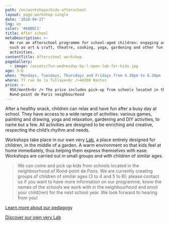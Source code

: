 ```yaml
---
path: /en/workshops/kids-afterschool
layout: page-workshop-single
date: '2018-04-27'
lng: en
color: '#60BDC1'
title: After school
metaDescription: >-
  We run an afterschool programme for school-aged children: engaging activites
  such as art & craft, theatre, cooking, yoga, gardening and other fun
  activities.
contentTitle: Afterschool workshop
pageGallery:
  - image: /assets/fun-wednesday-by-l-open-lab-for-kids.jpg
age: 3-6
when: 'Mondays, Tuesdays, Thursdays and Fridays from 4.30pm to 6.30pm '
where: 77 rue de la Tullaye<br />44300 Nantes
price: >-
  95€/month<br /> The price includes pick-up from schools located in the
  Rond-point de Paris neighbourhood
---
```

After a healthy snack, children can relax and have fun after a busy day at school. They have access to a wide range of activities: various games, painting and drawing, yoga and relaxation, gardening and DIY activities, to name but a few. All activities are designed to be enriching and creative, respecting the child’s rhythm and needs.

Workshops take place in our own very [Lab](https://www.google.fr/maps?q=77+rue+de+la+tullaye+nantes&rlz=1C1JZAP_enFR710FR711&um=1&ie=UTF-8&sa=X&ved=0ahUKEwiL6Pi9jd_cAhULCxoKHZXoAKEQ_AUICigB), a place entirely designed for children, in the middle of a garden. A warm environment so that kids feel at home immediately, thus helping them express themselves with ease. Workshops are carried out in small groups and with children of similar ages.   

> We can come and pick up kids from schools located in the neighbourhood of Rond-point de Paris. We are currently creating groups of children of similar ages (3 to 4 and 5 to 6); please contact us if you want to have more information on our programme, know the names of the schools we work with in the neighbourhood and enrol your child(ren) for the next school year. We look forward to hearing from you!

[Learn more about our pedagogy](/en/pedagogy)

[Discover our own very Lab](/en/workshops#lab)
